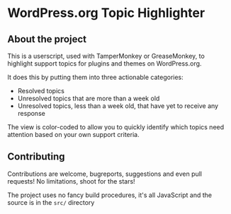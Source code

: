 # WordPress.org Topic Highlighter

## About the project

This is a userscript, used with TamperMonkey or GreaseMonkey, to highlight support topics for plugins and themes on WordPress.org.

It does this by putting them into three actionable categories:
- Resolved topics
- Unresolved topics that are more than a week old
- Unresolved topics, less than a week old, that have yet to receive any response

The view is color-coded to allow you to quickly identify which topics need attention based on your own support criteria.

## Contributing

Contributions are welcome, bugreports, suggestions and even pull requests! No limitations, shoot for the stars!

The project uses no fancy build procedures, it's all JavaScript and the source is in the `src/` directory
